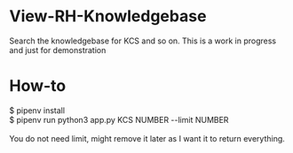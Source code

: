 # View-RH-Knowledgebase
Search the knowledgebase for KCS and so on. This is a work in progress and just for demonstration

# How-to 
$ pipenv install \
$ pipenv run python3 app.py KCS NUMBER --limit NUMBER \
\
You do not need limit, might remove it later as I want it to return everything. 

